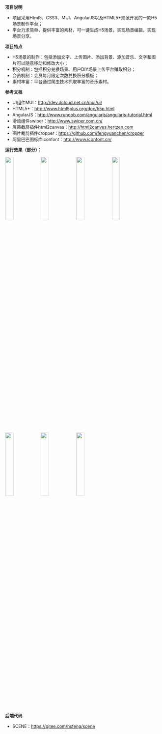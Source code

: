 <p><strong>项目说明</strong></p>
<ul>
    <li>项目采用Html5、CSS3、MUI、AngularJS以及HTML5+规范开发的一款H5场景制作平台；</li>
    <li>平台力求简单，提供丰富的素材，可一键生成H5场景，实现场景编辑，实现场景分享。</li>
</ul>
<p><strong>项目特点</strong></p>
<ul>
    <li>H5场景的制作：包括添加文字、上传图片、添加背景、添加音乐、文字和图片可以随意移动和修改大小；</li>
    <li>积分机制：包括积分兑换场景、用户DIY场景上传平台赚取积分；</li>
    <li>会员机制：会员每月限定次数兑换积分模板；</li>
    <li>素材丰富：平台通过爬虫技术抓取丰富的音乐素材。</li>   
</ul>
<p><strong>参考文档</strong></p>
<ul>
    <li>UI组件MUI：<a href="http://dev.dcloud.net.cn/mui/ui/">http://dev.dcloud.net.cn/mui/ui/</a></li>
    <li>HTML5+：<a href="http://www.html5plus.org/doc/h5p.html">http://www.html5plus.org/doc/h5p.html</a></li>
    <li>AngularJS：<a href="http://www.runoob.com/angularjs/angularjs-tutorial.html">http://www.runoob.com/angularjs/angularjs-tutorial.html</a></li>
    <li>滑动组件swiper：<a href="http://www.swiper.com.cn/">http://www.swiper.com.cn/</a></li>   
    <li>屏幕截屏插件html2canvas：<a href="http://html2canvas.hertzen.com/">http://html2canvas.hertzen.com</a></li>
    <li>图片裁剪插件cropper：<a href="https://github.com/fengyuanchen/cropper">https://github.com/fengyuanchen/cropper</a></li>
    <li>阿里巴巴图标库iconfont：<a href="http://www.iconfont.cn/">http://www.iconfont.cn/</a></li>
</ul>
<p><strong>运行效果（部分）：</strong></p>
<img width="23%" src="https://gitee.com/uploads/images/2018/0410/210323_f71fa5bc_1196576.png"/><img width="23%" src="https://gitee.com/uploads/images/2018/0410/211017_8b364bb1_1196576.png"/><img width="23%" src="https://gitee.com/uploads/images/2018/0410/211025_bdf2afa8_1196576.png"/><img width="23%" src="https://gitee.com/uploads/images/2018/0410/211258_3f6f88ae_1196576.png"/><img width="23%" src="https://gitee.com/uploads/images/2018/0410/211723_2ebcd186_1196576.png"/><img width="23%" src="https://gitee.com/uploads/images/2018/0410/211316_d3bc0242_1196576.png"/><img width="23%" src="https://gitee.com/uploads/images/2018/0410/211532_b719f101_1196576.png"/>
<p><strong>后端代码</strong></p>
<ul>
    <li>SCENE：<a href="https://gitee.com/hsfeng/scene">https://gitee.com/hsfeng/scene</a></li>
</ul>
